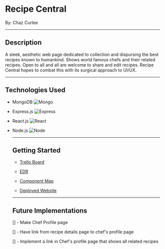 # Recipe Central
By: Chaz Curlee

*********
## Description

A sleek, aesthetic web page dedicated to collection and dispursing the best recipes known to humankind. Shows world famous chefs and their related recipes. Open to all and all are welcome to share and edit recipes.  Recipe Central hopes to combat this with its surgical approach to UI/UX.

**********
## Technologies Used

 - MongoDB 
    ![Mongo](https://external-content.duckduckgo.com/iu/?u=https%3A%2F%2Feladnava.com%2Fcontent%2Fimages%2F2016%2F07%2Fmongodb-1.jpg&f=1&nofb=1)


- Express.js
    ![Express](https://external-content.duckduckgo.com/iu/?u=http%3A%2F%2Ffindnerd.s3.amazonaws.com%2Fimagedata%2F8007%2F8007.png&f=1&nofb=1)

- React.js
    ![React](https://external-content.duckduckgo.com/iu/?u=http%3A%2F%2Fblog.addthiscdn.com%2Fwp-content%2Fuploads%2F2014%2F11%2Faddthis-react-flux-javascript-scaling.png&f=1&nofb=1)

- Node.js
    ![Node](https://external-content.duckduckgo.com/iu/?u=https%3A%2F%2Fwww.centizen.com%2Fwp-content%2Fuploads%2F2020%2F03%2FNodejs_performance-800x534.png&f=1&nofb=1)

    *************
    ## Getting Started

    - [Trello Board](https://trello.com/b/d3QTq3E3/recipe-central)

    - [EDR](https://lucid.app/lucidchart/8644bc08-175f-49b9-8a1e-b9797d6f41c7/edit?invitationId=inv_59db1e33-0375-4e82-b54b-e4c4f7c88cb3)

    - [Component Map](https://lucid.app/lucidchart/11e24f02-3c34-46e9-b771-5157e0455beb/edit?invitationId=inv_f2c740e7-fef3-4292-8186-4d3e0df37d02)

    - [Deployed Website](https://powerful-ridge-17729.herokuapp.com/)

    *************
    ## Future Implementations

    [] - Make Chef Profile page

    [] - Have link from recipe details page to chef's profile page

    [] - Implement a link in Chef's profile page that shows all related recipes